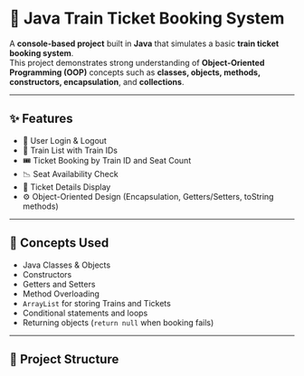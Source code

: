 # 🚆 Java Train Ticket Booking System

A **console-based project** built in **Java** that simulates a basic **train ticket booking system**.  
This project demonstrates strong understanding of **Object-Oriented Programming (OOP)** concepts such as **classes, objects, methods, constructors, encapsulation**, and **collections**.

---

## ✨ Features
- 👤 User Login & Logout
- 🚆 Train List with Train IDs
- 🎟️ Ticket Booking by Train ID and Seat Count
- 📉 Seat Availability Check
- 📜 Ticket Details Display
- ⚙️ Object-Oriented Design (Encapsulation, Getters/Setters, toString methods)

---

## 🧠 Concepts Used
- Java Classes & Objects  
- Constructors  
- Getters and Setters  
- Method Overloading  
- `ArrayList` for storing Trains and Tickets  
- Conditional statements and loops  
- Returning objects (`return null` when booking fails)

---

## 📂 Project Structure

